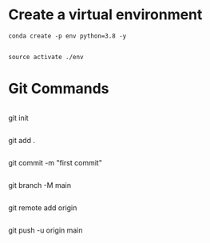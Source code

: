 # Create a virtual environment

```
conda create -p env python=3.8 -y
```


```

source activate ./env
```



# Git Commands 

```

```
git init
```

```
git add .
```

```

git commit -m "first commit"
```

```

git branch -M main
```

```

git remote add origin <your repo git url>
```

```

git push -u origin main
```
